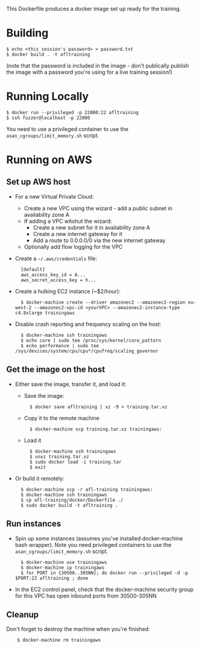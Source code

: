 This Dockerfile produces a docker image set up ready for the training.


Building
========

    $ echo <this session's password> > password.txt
    $ docker build . -t afltraining
(note that the password is included in the image - don't publically publish the image with a password you're using for a live training session!)

Running Locally
===============

    $ docker run --privileged -p 22000:22 afltraining
    $ ssh fuzzer@localhost -p 22000

You need to use a privileged container to use the `asan_cgroups/limit_memory.sh` script.

Running on AWS
==============

Set up AWS host
---------------

- For a new Virtual Private Cloud:
    - Create a new VPC using the wizard - add a public subnet in availability zone A
    - If adding a VPC witohut the wizard:
        - Create a new subnet for it in availability zone A
        - Create a new internet gateway for it
        - Add a route to 0.0.0.0/0 via the new internet gateway
    - Optionally add flow logging for the VPC
- Create a `~/.aws/credentials` file:

        [default]
        aws_access_key_id = A...
        aws_secret_access_key = h...
- Create a hulking EC2 instance (~$2/hour):

        $ docker-machine create --driver amazonec2 --amazonec2-region eu-west-2 --amazonec2-vpc-id <yourVPC> --amazonec2-instance-type c4.8xlarge trainingaws
- Disable crash reporting and frequency scaling on the host:

        $ docker-machine ssh trainingaws
        $ echo core | sudo tee /proc/sys/kernel/core_pattern
        $ echo performance | sudo tee /sys/devices/system/cpu/cpu*/cpufreq/scaling_governor

Get the image on the host
-------------------------

- Either save the image, transfer it, and load it:
    - Save the image:

            $ docker save afltraining | xz -9 > training.tar.xz
    - Copy it to the remote machine

            $ docker-machine scp training.tar.xz trainingaws:
    - Load it

            $ docker-machine ssh trainingaws
            $ unxz training.tar.xz
            $ sudo docker load -i training.tar
            $ exit
- Or build it remotely:

        $ docker-machine scp -r afl-training trainingaws:
        $ docker-machine ssh trainingaws
        $ cp afl-training/docker/Dockerfile ./
        $ sudo docker build -t afltraining .

Run instances
-------------

- Spin up some instances (assumes you've installed docker-machine bash wrapper). Note you need privileged containers to use the `asan_cgroups/limit_memory.sh` script.

        $ docker-machine use trainingaws
        $ docker-machine ip trainingaws
        $ for PORT in {30500..305NN}; do docker run --privileged -d -p $PORT:22 afltraining ; done
- In the EC2 control panel, check that the docker-machine security group for this VPC has open inbound ports from 30500-305NN

Cleanup
-------

Don't forget to destroy the machine when you're finished:

        $ docker-machine rm trainingaws
